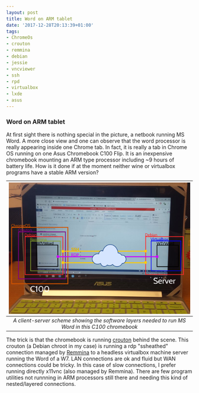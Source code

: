 ```yaml
---
layout: post
title: Word on ARM tablet
date: '2017-12-28T20:13:39+01:00'
tags:
- ChromeOs
- crouton
- remmina
- debian
- jessie
- vncviewer
- ssh
- rpd
- virtualbox
- lxde
- asus
---
```



### Word on ARM tablet 

At first sight there is nothing special in the picture, a netbook running MS Word. A more close view and one can observe that the word processor is really appearing inside one Chrome tab. In fact, it is really a tab in Chrome OS running on one Asus Chromebook C100 Flip. It is an inexpensive chromebook mounting an ARM type processor including ~9 hours of battery life. How is it done if at the moment neither wine or virtualbox programs have a stable ARM version? 

|   ![](/imgs/p1oqqrFbOZ1rsb0g7o1_640.png)   |
|:--:|
|*A client-server scheme showing the software layers needed to run MS Word in this C100 chromebook*|

The trick is that the chromebook is running [crouton](https://github.com/dnschneid/crouton) behind the scene. This crouton (a Debian chroot in my case) is running a rdp "ssheathed" connection managed by [Remmina](https://remmina.org/) to a headless virtualbox machine server running the Word of a W7. LAN connections are ok and fluid but WAN connections could be tricky. In this case of slow connections, I prefer running directly x11vnc (also managed by Remmina). There are few program utilities not runnning in ARM processors still there and needing this kind of nested/layered connections. 
